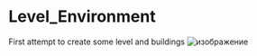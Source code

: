 # Level_Environment
First attempt to create some level and buildings
![изображение](https://user-images.githubusercontent.com/33752831/177037466-a1a79b24-20da-4b4d-b28d-b425fa007754.png)
